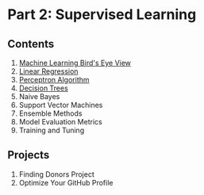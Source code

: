 # Part 2: Supervised Learning

## Contents

1. [Machine Learning Bird's Eye View](birds-eye-view/)
1. [Linear Regression](linear-regression/)
1. [Perceptron Algorithm](perceptron/)
1. [Decision Trees](decision-trees/)
1. Naive Bayes
1. Support Vector Machines
1. Ensemble Methods
1. Model Evaluation Metrics
1. Training and Tuning

## Projects

1. Finding Donors Project
1. Optimize Your GitHub Profile
